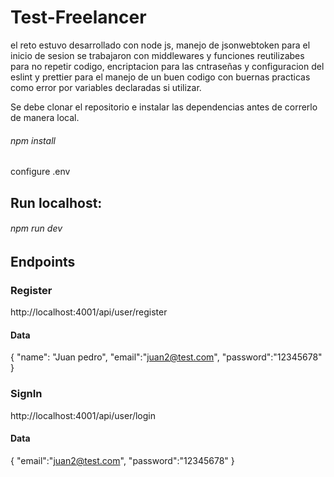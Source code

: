 # Test-Freelancer

el reto estuvo desarrollado con node js, manejo de jsonwebtoken para el inicio de sesion se trabajaron con middlewares y funciones reutilizabes para no repetir codigo, encriptacion para las cntraseñas y configuracion del eslint y prettier para el manejo de un buen codigo con buernas practicas como error por variables declaradas si utilizar.

Se debe clonar el repositorio e instalar las dependencias antes de correrlo de manera local.

###### npm install

configure .env

## Run localhost:

###### npm run dev

## Endpoints

### Register

http://localhost:4001/api/user/register

#### Data

{
"name": "Juan pedro",
"email":"juan2@test.com",
"password":"12345678"
}

### SignIn

http://localhost:4001/api/user/login

#### Data

{
"email":"juan2@test.com",
"password":"12345678"
}
